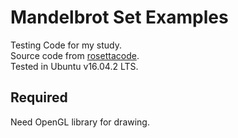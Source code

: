 Mandelbrot Set Examples
=============================
Testing Code for my study.  
Source code from [rosettacode](https://rosettacode.org/wiki/Mandelbrot_set).  
Tested in Ubuntu v16.04.2 LTS.

Required
----------
Need OpenGL library for drawing.
